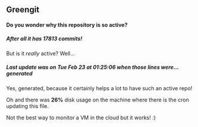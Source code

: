 ## Greengit

#### Do you wonder why this repository is so active?

##### After all it has 17813 commits!

But is it *really* active? Well...

##### Last update was on Tue Feb 23 at 01:25:06 when those lines were... generated

Yes, generated, because it certainly helps a lot to have such an active repo!

Oh and there was **26%** disk usage on the machine
where there is the cron updating this file.

Not the best way to monitor a VM in the cloud but it works! :)
